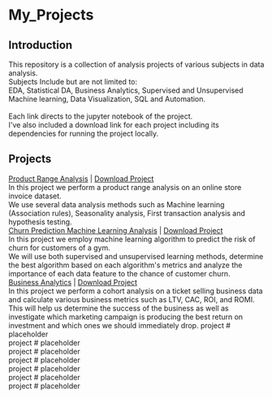 <h1>My_Projects</h1>
<h2>Introduction</h2>
This repository is a collection of analysis projects of various subjects in data analysis.<br>
Subjects Include but are not limited to:<br>
EDA, Statistical DA, Business Analytics, Supervised and Unsupervised Machine learning, Data Visualization, SQL and Automation.
<br><br>
Each link directs to the jupyter notebook of the project.<br>
I've also included a download link for each project including its dependencies for running the project locally.
<h2>Projects</h2>
  <a href="/project_notebooks/1-e_commerce_product_range_analysis/1-e_commerce_product_range_analysis.ipynb">Product Range Analysis</a> | <a href="/project_notebooks/1-e_commerce_product_range_analysis/1-e_commerce_product_range_analysis.zip?raw=True">Download Project</a><br>
  In this project we perform a product range analysis on an online store invoice dataset.<br>
  We use several data analysis methods such as Machine learning (Association rules), Seasonality analysis, First transaction analysis and hypothesis testing.<br>
  <a href= "/project_notebooks/2-gym_churn_analysis_machine_learning/2-gym_churn_analysis_machine_learning.ipynb">Churn Prediction Machine Learning Analysis</a> | <a href="/project_notebooks/2-gym_churn_analysis_machine_learning/2-gym_churn_analysis_machine_learning.zip?raw=True">Download Project</a><br>
  In this project we employ machine learning algorithm to predict the risk of churn for customers of a gym.<br>
  We will use both supervised and unsupervised learning methods, determine the best algorithm based on each algorithm's metrics and analyze the importance of each data feature to the chance of customer churn.<br>
  <a href= "/project_notebooks/3-business_analytics/3-business_analytics.ipynb">Business Analytics</a> | <a href="/project_notebooks/3-business_analytics/3-business_analytics.zip?raw=True">Download Project</a><br>
  In this project we perform a cohort analysis on a ticket selling business data and calculate various business metrics such as LTV, CAC, ROI, and ROMI.<br>
  This will help us determine the success of the business as well as investigate which marketing campaign is producing the best return on investment and which ones we should immediately drop.
  project # placeholder<br>
  project # placeholder<br>
  project # placeholder<br>
  project # placeholder<br>
  project # placeholder<br>
  project # placeholder<br>
  project # placeholder<br>

